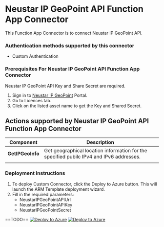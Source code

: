 # Neustar IP GeoPoint API Function App Connector

This Function App Connector is to connect Neustar IP GeoPoint API.

### Authentication methods supported by this connector

* Custom Authentication

### Prerequisites For Neustar IP GeoPoint API Function App Connector

Neustar IP GeoPoint API Key and Share Secret are required. 

1. Sign in to [Neustar IP GeoPoint](https://ipintelligence.neustar.biz/apps/login/?CL=gp.od.dev.nsr) Portal.
2. Go to Licences tab.
3. Click on the listed asset name to get the Key and Shared Secret.



## Actions supported by Neustar IP GeoPoint API Function App Connector

| **Component** | **Description** |
| --------- | -------------- |
| **GetIPGeoInfo** | Get geographical location information for the specified pubilc IPv4 and IPv6 addresses. |
||



### Deployment instructions

1. To deploy Custom Connector, click the Deploy to Azure button. This will launch the ARM Template deployment wizard.
2. Fill in the required parameters:
    - NeustarIPGeoPointAPIUrl 
    - NeustarIPGeoPointAPIKey
    - NeustarIPGeoPointSecret

==TODO==
[![Deploy to Azure](https://aka.ms/deploytoazurebutton)](https://portal.azure.com/#create/Microsoft.Template/uri/https%3A%2F%2Fraw.githubusercontent.com%2FAzure%2FAzure-Sentinel%2Fmaster%2FSolutions%2FAWS_IAM%2FPlaybooks%2FAWS_IAM_FunctionAppConnector%2Fazuredeploy.json) [![Deploy to Azure](https://aka.ms/deploytoazuregovbutton)](https://portal.azure.us/#create/Microsoft.Template/uri/https%3A%2F%2Fraw.githubusercontent.com%2FAzure%2FAzure-Sentinel%2Fmaster%2FSolutions%2FAWS_IAM%2FPlaybooks%2FAWS_IAM_FunctionAppConnector%2Fazuredeploy.json) 
